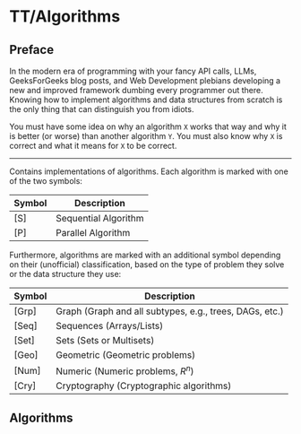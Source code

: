 # TT/Algorithms

## Preface

In the modern era of programming with your fancy API calls, LLMs,
GeeksForGeeks blog posts, and Web Development plebians developing a 
new and improved framework dumbing every programmer out there. Knowing
how to implement algorithms and data structures from scratch is the
only thing that can distinguish you from idiots.

You must have some idea on why an algorithm `X` works that way and why
it is better (or worse) than another algorithm `Y`. You must also know
why `X` is correct and what it means for `X` to be correct.

---

Contains implementations of algorithms. Each algorithm is marked with
one of the two symbols:

| Symbol | Description            |
| -----  | -----                  |
| [S]    | Sequential Algorithm   |
| [P]    | Parallel Algorithm     |

Furthermore, algorithms are marked with an additional symbol depending
on their (unofficial) classification, based on the type of problem 
they solve or the data structure they use:

| Symbol | Description                                               |
| -----  | -----                                                     |
| [Grp]  | Graph (Graph and all subtypes, e.g., trees, DAGs, etc.)   |
| [Seq]  | Sequences (Arrays/Lists)                                  |
| [Set]  | Sets (Sets or Multisets)                                  |
| [Geo]  | Geometric (Geometric problems)                            |
| [Num]  | Numeric (Numeric problems, $R^n$)                         |
| [Cry]  | Cryptography (Cryptographic algorithms)                   |

## Algorithms

